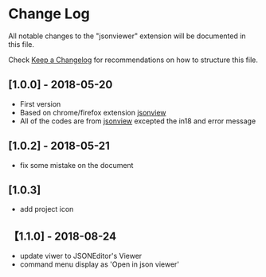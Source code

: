 # Change Log
All notable changes to the "jsonviewer" extension will be documented in this file.

Check [Keep a Changelog](http://keepachangelog.com/) for recommendations on how to structure this file.



## [1.0.0] - 2018-05-20
- First version
- Based on chrome/firefox extension [jsonview](https://github.com/bhollis/jsonview)
- All of the codes are from [jsonview](https://github.com/bhollis/jsonview) excepted the in18 and error message

## [1.0.2] - 2018-05-21
- fix some mistake on the document

## [1.0.3]
- add project icon

## 【1.1.0] - 2018-08-24
- update viwer to JSONEditor's Viewer
- command menu display as 'Open in json viewer'